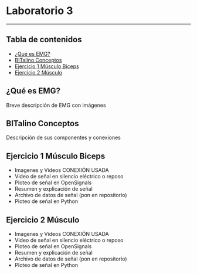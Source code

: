 # Laboratorio 3
------------
## Tabla de contenidos
- [¿Qué es EMG?](#¿Qué-es-EMG)
- [BITalino Conceptos](#BITalino-Conceptos)
- [Ejercicio 1 Músculo Biceps](#Ejercicio-1-Músculo-Biceps)
- [Ejercicio 2 Músculo](#Ejercicio-2-Músculo)

## ¿Qué es EMG?
Breve descripción de EMG con imágenes

## BITalino Conceptos
Descripción de sus componentes y conexiones

## Ejercicio 1 Músculo Biceps
- Imagenes y Videos CONEXIÓN USADA
- Video de señal en silencio eléctrico o reposo 
- Ploteo de señal en OpenSignals 
- Resumen y explicación de señal
- Archivo de datos de señal (pon en repositorio)
- Ploteo de señal en Python

## Ejercicio 2 Músculo 
- Imagenes y Videos CONEXIÓN USADA
- Video de señal en silencio eléctrico o reposo 
- Ploteo de señal en OpenSignals 
- Resumen y explicación de señal
- Archivo de datos de señal (pon en repositorio)
- Ploteo de señal en Python
